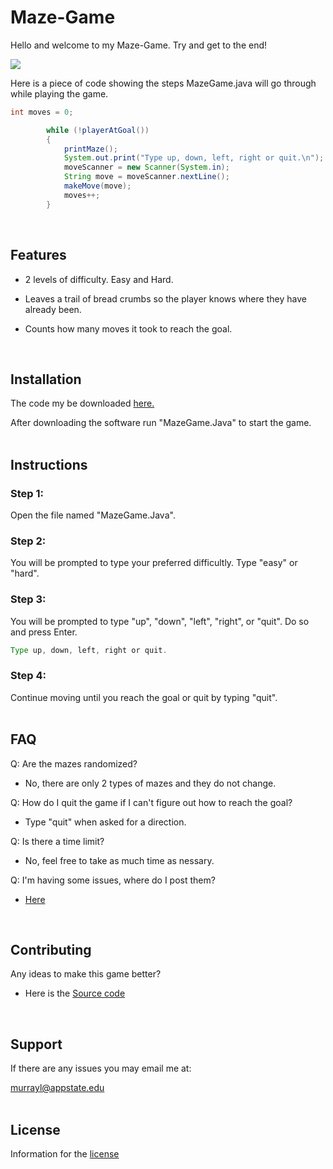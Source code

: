 # Maze-Game <a name="intro"></a>  
Hello and welcome to my Maze-Game. Try and get to the end!

<img src="https://www.wikihow.com/images/thumb/4/40/Draw-a-Basic-Maze-Step-11.jpg/aid1126872-v4-728px-Draw-a-Basic-Maze-Step-11.jpg.webp">

Here is a piece of code showing the steps MazeGame.java will go through while playing the game.
```java
int moves = 0;

        while (!playerAtGoal())
        {
            printMaze();
            System.out.print("Type up, down, left, right or quit.\n");
            moveScanner = new Scanner(System.in);
            String move = moveScanner.nextLine();
            makeMove(move);
            moves++;
        }
```
<br>  

## Features <a name="features"></a>  
* 2 levels of difficulty. Easy and Hard.

* Leaves a trail of bread crumbs so the player knows where they have already been.

* Counts how many moves it took to reach the goal.  
<br>  

## Installation <a name="install"></a>  

The code my be downloaded <a href="https://github.com/murrayl2/Maze-Game">here.</a>

After downloading the software run "MazeGame.Java" to start the game.  
<br>  

## Instructions  <a name="Instructions "></a>  

### Step 1:

Open the file named "MazeGame.Java".

### Step 2:

You will be prompted to type your preferred difficultly. Type "easy" or "hard".

### Step 3:

You will be prompted to type "up", "down", "left", "right", or "quit". Do so and press Enter.
```java
Type up, down, left, right or quit.
```

### Step 4:

Continue moving until you reach the goal or quit by typing "quit".  
<br>  

## FAQ <a name="FAQ"></a>  
Q: Are the mazes randomized?
* No, there are only 2 types of mazes and they do not change.

Q: How do I quit the game if I can't figure out how to reach the goal?
* Type "quit" when asked for a direction.

Q: Is there a time limit?
* No, feel free to take as much time as nessary.

Q: I'm having some issues, where do I post them?
* [Here](https://github.com/murrayl2/Maze-Game/issues)
<br>  

## Contributing <a name="con"></a>  
Any ideas to make this game better?
* Here is the [Source code](https://github.com/murrayl2/Maze-Game/blob/master/MazeGame.java)
<br>  

## Support <a name="support"></a>  
If there are any issues you may email me at:

murrayl@appstate.edu  
<br>  

## License <a name="license"></a>  
Information for the [license](https://choosealicense.com/licenses/mit/)
